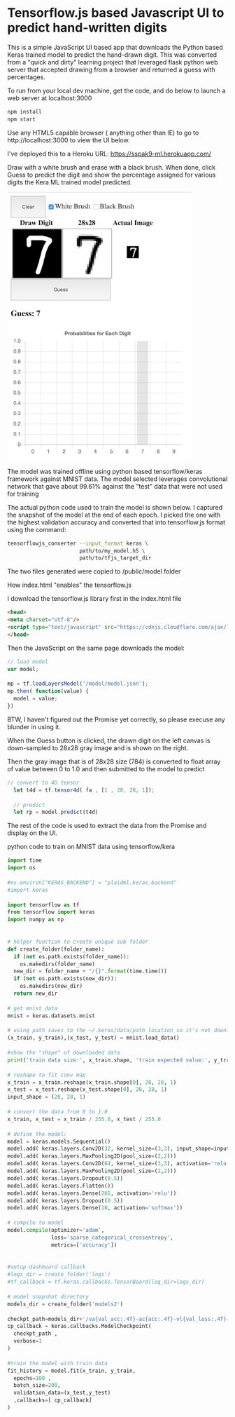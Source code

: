 # Tensorflow.js based Javascript UI to predict hand-written digits
This is a simple JavaScript UI based app that downloads the Python based Keras trained model to predict the hand-drawn digit. This was converted from a "quick and dirty" learning project that leveraged flask python web server that accepted drawing from a browser and returned a guess with percentages.

To run from your local dev machine, get the code, and do below to launch a web server at localhost:3000
```bash
npm install
npm start
```

Use any HTML5 capable browser ( anything other than IE) to go to http://localhost:3000 to view the UI below.

I've deployed this to a Heroku URL:
https://sspak9-ml.herokuapp.com/


Draw with a white brush and erase with a black brush. When done, click Guess to predict the digit and show the percentage assigned for various digits the Kera ML trained model predicted.

![screen](images/screen.png)

The model was trained offline using python based tensorflow/keras framework against MNIST data.  The model selected leverages convolutional network that gave about 99.61% against the "test" data that were not used for training

The actual python code used to train the model is shown below. I captured the snapshot of the model at the end of each epoch. I picked the one with the highest validation accuracy and converted that into tensorflow.js format using the command:

```bash
tensorflowjs_converter --input_format keras \
                       path/to/my_model.h5 \
                       path/to/tfjs_target_dir
```
The two files generated were copied to /public/model folder

How index.html "enables" the tensorflow.js

I download the tensorflow.js library first in the index.html file
```html
<head>
<meta charset="utf-8"/>
<script type="text/javascript" src="https://cdnjs.cloudflare.com/ajax/libs/tensorflow/0.15.2/tf.min.js"></script>
</head>
```
Then the JavaScript on the same page downloads the model:
```javascript
// load model
var model;

mp = tf.loadLayersModel('/model/model.json');
mp.then( function(value) {
  model = value;
})
```
BTW, I haven't figured out the Promise yet correctly, so please execuse any blunder in using it.

When the Guess button is clicked, the drawn digit on the left canvas is down-sampled to 28x28 gray image and is shown on the right.

Then the gray image that is of 28x28 size (784) is converted to float array of value between 0 to 1.0 and then submitted to the model to predict

```javascript
// convert to 4D tensor
  let t4d = tf.tensor4d( fa , [1 , 28, 28, 1]);
  
  // predict
  let rp = model.predict(t4d)
```
The rest of the code is used to extract the data from the Promise and display on the UI.

python code to train on MNIST data using tensorflow/kera

```python
import time
import os

#os.environ["KERAS_BACKEND"] = "plaidml.keras.backend"
#import keras

import tensorflow as tf
from tensorflow import keras
import numpy as np


# helper function to create unique sub folder
def create_folder(folder_name):
  if (not os.path.exists(folder_name)):
    os.makedirs(folder_name)
  new_dir = folder_name + "/{}".format(time.time())
  if (not os.path.exists(new_dir)):
    os.makedirs(new_dir)
  return new_dir
 
# get mnist data
mnist = keras.datasets.mnist

# using path saves to the ~/.keras/data/path location so it's not downloaded next time
(x_train, y_train),(x_test, y_test) = mnist.load_data()

#show the "shape" of downloaded data
print('train data size:', x_train.shape, 'train expected value:', y_train.shape, 'test data size:', x_test.shape , 'test expected value:',y_test.shape)

# reshape to fit conv map
x_train = x_train.reshape(x_train.shape[0], 28, 28, 1)
x_test = x_test.reshape(x_test.shape[0], 28, 28, 1)
input_shape = (28, 28, 1)

# convert the data from 0 to 1.0
x_train, x_test = x_train / 255.0, x_test / 255.0

# define the model: 
model = keras.models.Sequential()
model.add( keras.layers.Conv2D(32, kernel_size=(3,3), input_shape=input_shape , activation='relu' ))
model.add( keras.layers.MaxPooling2D(pool_size=(2,2)))
model.add( keras.layers.Conv2D(64, kernel_size=(3,3), activation='relu' ))
model.add( keras.layers.MaxPooling2D(pool_size=(2,2)))
model.add( keras.layers.Dropout(0.5))
model.add( keras.layers.Flatten())
model.add( keras.layers.Dense(265, activation='relu'))
model.add( keras.layers.Dropout(0.5))
model.add( keras.layers.Dense(10, activation='softmax'))

# compile to model
model.compile(optimizer='adam',
              loss='sparse_categorical_crossentropy',
              metrics=['accuracy'])


#setup dashboard callback
#logs_dir = create_folder('logs')
#tf_callback = tf.keras.callbacks.TensorBoard(log_dir=logs_dir)

# model snapshot directory
models_dir = create_folder('models2')

checkpt_path=models_dir+'/va{val_acc:.4f}-ac{acc:.4f}-vl{val_loss:.4f}-ep-{epoch:03d}-.hdf5'
cp_callback = keras.callbacks.ModelCheckpoint(
  checkpt_path ,
  verbose=1
)

#train the model with train data
fit_history = model.fit(x_train, y_train,
  epochs=100 ,
  batch_size=200,
  validation_data=(x_test,y_test)
  ,callbacks=[ cp_callback]
)

```